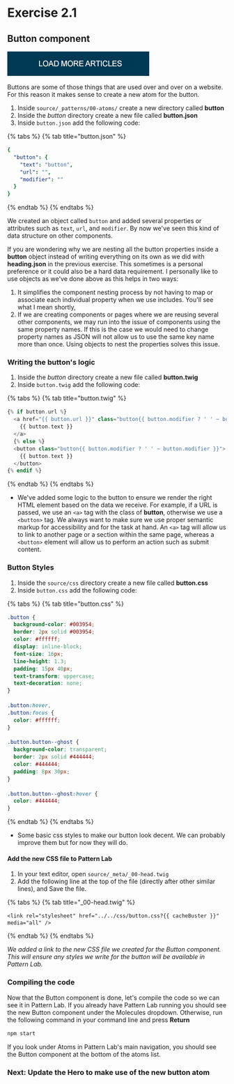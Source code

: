 # Exercise 2.1

## Button component

![Button component](../../.gitbook/assets/components-for-beginners-button.png)

Buttons are some of those things that are used over and over on a website. For this reason it makes sense to create a new atom for the button.

1. Inside `source/_patterns/00-atoms/` create a new directory called **button**
2. Inside the _button_ directory create a new file called **button.json**
3. Inside `button.json` add the following code:

{% tabs %}
{% tab title="button.json" %}
```yaml
{
  "button": {
    "text": "button",
    "url": "",
    "modifier": ""
  }
}
```
{% endtab %}
{% endtabs %}

We created an object called `button` and added several properties or attributes such as `text`, `url`, and `modifier`. By now we've seen this kind of data structure on other components.

If you are wondering why we are nesting all the button properties inside a **button** object instead of writing everything on its own as we did with **heading.json** in the previous exercise.  This sometimes is a personal preference or it could also be a hard data requirement.  I personally like to use objects as we've done above as this helps in two ways:

1. It simplifies the component nesting process by not having to map or associate each individual property when we use includes.  You'll see what I mean shortly,
2. If we are creating components or pages where we are reusing several other components, we may run into the issue of components using the same property names.  If this is the case we would need to change property names as JSON will not allow us to use the same key name more than once.  Using objects to nest the properties solves this issue.

### Writing the button's logic

1. Inside the _button_ directory create a new file called **button.twig**
2. Inside `button.twig` add the following code:

{% tabs %}
{% tab title="button.twig" %}
```php
{% if button.url %}
  <a href="{{ button.url }}" class="button{{ button.modifier ? ' ' ~ button.modifier }}">
    {{ button.text }}
  </a>
  {% else %}
  <button class="button{{ button.modifier ? ' ' ~ button.modifier }}">
    {{ button.text }}
  </button>
{% endif %}
```
{% endtab %}
{% endtabs %}

* We've added some logic to the button to ensure we render the right HTML element based on the data we receive. For example, if a URL is passed, we use an `<a>` tag with the class of **button**, otherwise we use a `<button>` tag. We always want to make sure we use proper semantic markup for accessibility and for the task at hand. An `<a>` tag will allow us to link to another page or a section within the same page, whereas a `<button>` element will allow us to perform an action such as submit content.

### Button Styles

1. Inside the `source/css` directory create a new file called **button.css**
2. Inside `button.css` add the following code:

{% tabs %}
{% tab title="button.css" %}
```css
.button {
  background-color: #003954;
  border: 2px solid #003954;
  color: #ffffff;
  display: inline-block;
  font-size: 16px;
  line-height: 1.3;
  padding: 15px 40px;
  text-transform: uppercase;
  text-decoration: none;
}

.button:hover,
.button:focus {
  color: #ffffff;
}

.button.button--ghost {
  background-color: transparent;
  border: 2px solid #444444;
  color: #444444;
  padding: 8px 30px;
}

.button.button--ghost:hover {
  color: #444444;
}
```
{% endtab %}
{% endtabs %}

* Some basic css styles to make our button look decent.  We can probably improve them but for now they will do.

#### Add the new CSS file to Pattern Lab

1. In your text editor, open `source/_meta/_00-head.twig`
2. Add the following line at the top of the file \(directly after other similar lines\), and Save the file.

{% tabs %}
{% tab title="\_00-head.twig" %}
```markup
<link rel="stylesheet" href="../../css/button.css?{{ cacheBuster }}" media="all" />
```
{% endtab %}
{% endtabs %}

_We added a link to the new CSS file we created for the Button component.  This will ensure any styles we write for the button will be available in Pattern Lab._

### Compiling the code

Now that the Button component is done, let's compile the code so we can see it in Pattern Lab. If you already have Pattern Lab running you should see the new Button component under the Molecules dropdown. Otherwise, run the following command in your command line and press **Return**

```bash
npm start
```

If you look under Atoms in Pattern Lab's main navigation, you should see the Button component at the bottom of the atoms list.

### Next:  Update the Hero to make use of the new button atom

